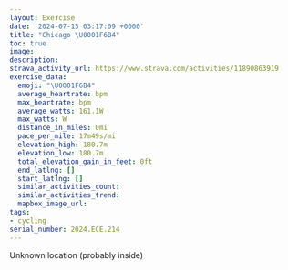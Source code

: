 ```yaml
---
layout: Exercise
date: '2024-07-15 03:17:09 +0000'
title: "Chicago \U0001F6B4"
toc: true
image:
description:
strava_activity_url: https://www.strava.com/activities/11890863919
exercise_data:
  emoji: "\U0001F6B4"
  average_heartrate: bpm
  max_heartrate: bpm
  average_watts: 161.1W
  max_watts: W
  distance_in_miles: 0mi
  pace_per_mile: 17m49s/mi
  elevation_high: 180.7m
  elevation_low: 180.7m
  total_elevation_gain_in_feet: 0ft
  end_latlng: []
  start_latlng: []
  similar_activities_count:
  similar_activities_trend:
  mapbox_image_url:
tags:
- cycling
serial_number: 2024.ECE.214
---
```

Unknown location (probably inside)
